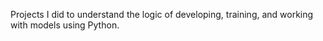 Projects I did to understand the logic of developing, training, and working with models using Python.
